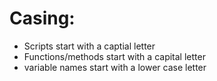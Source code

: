# Casing:
* Scripts start with a captial letter
* Functions/methods start with a capital letter
* variable names start with a lower case letter